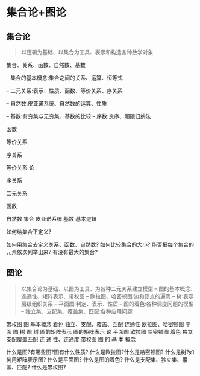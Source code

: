 # 集合论+图论

## 集合论

> 以逻辑为基础、以集合为工具、表示和构造各种数学对象
 
 
 
 

集合、关系、函数、自然数、基数


– 集合的基本概念:集合之间的关系、运算、恒等式



– 二元关系:表示、性质、函数、等价关系、序关系




– 自然数:皮亚诺系统、自然数的运算、性质



– 基数:有穷集与无穷集、基数的比较
– 序数:良序、超限归纳法

 函数
 
 等价关系
 
 序关系
 
等价关系
论

序关系

 二元关系
 
函数


自然数
集合
皮亚诺系统
基数
 基本逻辑
 
如何给集合下定义?

如何用集合去定义关系、函数、自然数?
如何比较集合的大小?
能否把每个集合的元素依次列举出来?
有没有最大的集合?


## 图论

> 以集合论为基础、以图为工具、为各种二元关系建立模型
– 图的基本概念:连通性、矩阵表示、带权图
– 欧拉图、哈密顿图:边和顶点的遍历
– 树:表示层级组织关系
– 平面图:判定、表示、性质
– 图的着色:各种调度问题的模型
– 独立集、支配集、覆盖集、匹配:各种应用问题


带权图
图
基本概念
 着色 独立、支配、覆盖、匹配
连通性
欧拉图、哈密顿图
平 面 图
树
 图
树
 图的矩阵表示
图的矩阵表示
论
平面图
 欧拉图
 哈密顿图
着色
独立支配覆盖匹配
连 通 性、连通度
带权图
图 的 基 本 概念


什么是图?有哪些图?图有什么性质?
什么是欧拉图?什么是哈密顿图?
什么是树?如何用矩阵表示图?
什么是平面图?
什么是图的着色?
什么是支配集、独立集、覆盖、匹配?
什么是带权图?

